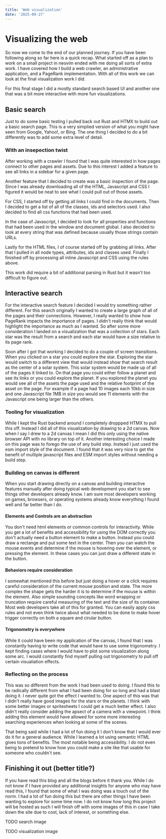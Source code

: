 ```yaml
---
title: 'Web visualization'
date: '2025-09-27'
---
```


# Visualizing the web

So now we come to the end of our planned journey. If you have been following along so far here is a quick recap. What started off as a plan to work on a small project in neovim ended with me doing all sorts of extra work. I have covered how I build a web crawler, an administrative application, and a PageRank implementation. With all of this work we can look at the final visualization work I did.

For this final stage I did a mostly standard search based UI and another one that was a bit more interactive with more fun visualizations.

## Basic search

Just to do some basic testing I pulled back out Rust and HTMX to build out a basic search page. This is a very simplied version of what you might have seen from Google, Yahoo!, or Bing. The one thing I decided to do a bit differently was to add some extra level of detail.

### With an insepection twist

After working with a crawler I found that I was quite interested in how pages connect to other pages and assets. Due to this interest I added a feature to see all links in a sidebar for a given page.

Another feature that I decided to create was a basic inspection of the page. Since I was already downloading all of the HTML, Javascript and CSS I figured it would be neat to see what I could pull out of those assets. 

For CSS, I started off by getting all links I could find in the documents. Then I decided to get a list of all of the classes, ids and selectors used. I also decided to find all css functions that had been used.

In the case of Javascript, I decided to look for all properties and functions that had been used in the window and document global. I also decided to look at every string that was defined because usually those strings contain URLs.

Lastly for the HTML files, I of course started off by grabbing all links. After that I pulled in all node types, attributes, ids and classes used. Finally I finished off by processing all inline Javascript and CSS using the rules above.

This work did require a bit of additional parsing in Rust but it wasn't too difficult to figure out.

## Interactive search

For the interactive search feature I decided I would try something rather different. For this search originally I wanted to create a large graph of all of the pages and their connections. However, I really wanted to show how PageRank impacts the importance of pages. I didn't really think that would highlight the importance as much as I wanted. So after some more consideration I landed on a visualization that was a collection of stars. Each star was the result from a search and each star would have a size relative to its page rank. 

Soon after I got that working I decided to do a couple of screen transitions. When you clicked on a star you could explore the star. Exploring the star would switch to a different view that would instead show that search result as the center of a solar system. This solar system would be made up of all of the pages it linked to. On that page you could either follow a planet and see its links or you could explore the planet. If you explored the planet you would see all of the assets the page used and the relative footprint of the asset on the page. For example if a page had 10 images each 10kb in size and one Javascript file 1MB in size you would see 11 elements with the Javascript one being larger than the others.

### Tooling for visualization

While I kept the Rust backend around I completely droppped HTMX to pull this off. Instead I did all of this visualization by drawing to a 2d canvas. Now when I say I drew to a 2d canvas I mean I did this only using the native browser API with no library on top of it. Another interesting choice I made on this page was to forego the use of any build step. Instead I just used the esm import style of the document. I found that it was very nice to get the benefit of multiple javascript files and ESM import styles without needing a build step.

### Building on canvas is different

When you start drawing directly on a canvas and building interactive features manually after doing typical web development you start to see things other developers already know. I am sure most developers working on games, browsers, or operating systems already know everything I found well and far better than I do.

#### Elements and Controls are an abstraction

You don't need html elements or common controls for interactivity. While you get a lot of benefits and accessibility for using the DOM correctly you don't actually need a button element to make a button. Instead you could draw a rectange and put some text in the center. Then you can watch the mouse events and determine if the mouse is hovering over the element, or pressing the element. In these cases you can just draw a different state in the button.

#### Behaviors require consideration

I somewhat mentioned this before but just doing a hover or a click requires careful consideration of the current mouse position and state. The more complex the shape gets the harder it is to determine if the mouse is within the element. Also simple sounding concepts like word wrapping or truncation require careful measuring of the text and the size of its container. Most web developers take all of this for granted. You can easily apply css rules and not even think twice about what needed to be done to make hover trigger correctly on both a square and cirular button.

#### Trigonometry is everywhere

While it could have been my application of the canvas, I found that I was constantly having to write code that would have to use some trigonometry. I kept finding cases where I would have to plot some visualization along some arc. I would constantly find myself pulling out trigonometry to pull off certain visualiation effects.

### Reflecting on the process

This was so different from the work I had been used to doing. I found this to be radically different from what I had been doing for so long and had a blast doing it. I never quite got the effect I wanted to. One aspect of this was that I didn't really have good images for the stars or the planets. I think with some better images or spritesheets I could get a much better effect. I also didn't really consider adding the apsect of a camera with a viewpoint. I think adding this element would have allowed for some more interesting searching experiences when looking at some of the scenes.

That being said while I had a lot of fun doing it I don't know that I would ever do it for a general audience. While I learned a lot using semantic HTML gives tons of benefits. The most notable being accessibility. I do not even being to pretend to know how you could make a site like that usable for someone who couldn't see.

## Finishing it out (better title?)

If you have read this blog and all the blogs before it thank you. While I do not know if I have provided any additional insights for anyone who may have read this, I found that some of what I was doing was a touch out of the norm. I had a lot of fun doing this but there are other things I have been wanting to explore for some time now. I do not know how long this project will be hosted as such I will finish off with some images of this in case I take down the site due to cost, lack of interest, or something else.

TODO search image

TODO visualization image